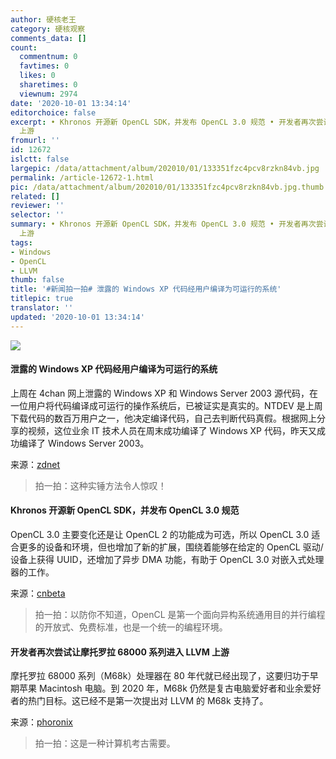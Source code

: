 ```yaml
---
author: 硬核老王
category: 硬核观察
comments_data: []
count:
  commentnum: 0
  favtimes: 0
  likes: 0
  sharetimes: 0
  viewnum: 2974
date: '2020-10-01 13:34:14'
editorchoice: false
excerpt: • Khronos 开源新 OpenCL SDK，并发布 OpenCL 3.0 规范 • 开发者再次尝试让摩托罗拉 68000 系列进入 LLVM
  上游
fromurl: ''
id: 12672
islctt: false
largepic: /data/attachment/album/202010/01/133351fzc4pcv8rzkn84vb.jpg
permalink: /article-12672-1.html
pic: /data/attachment/album/202010/01/133351fzc4pcv8rzkn84vb.jpg.thumb.jpg
related: []
reviewer: ''
selector: ''
summary: • Khronos 开源新 OpenCL SDK，并发布 OpenCL 3.0 规范 • 开发者再次尝试让摩托罗拉 68000 系列进入 LLVM
  上游
tags:
- Windows
- OpenCL
- LLVM
thumb: false
title: '#新闻拍一拍# 泄露的 Windows XP 代码经用户编译为可运行的系统'
titlepic: true
translator: ''
updated: '2020-10-01 13:34:14'
---
```


![](/data/attachment/album/202010/01/133351fzc4pcv8rzkn84vb.jpg)


#### 泄露的 Windows XP 代码经用户编译为可运行的系统


上周在 4chan 网上泄露的 Windows XP 和 Windows Server 2003 源代码，在一位用户将代码编译成可运行的操作系统后，已被证实是真实的。NTDEV 是上周下载代码的数百万用户之一，他决定编译代码，自己去判断代码真假。根据网上分享的视频，这位业余 IT 技术人员在周末成功编译了 Windows XP 代码，昨天又成功编译了 Windows Server 2003。


来源：[zdnet](https://www.zdnet.com/article/windows-xp-leak-confirmed-after-user-compiles-the-leaked-code-into-a-working-os/)



> 
> 拍一拍：这种实锤方法令人惊叹！
> 
> 
> 


#### Khronos 开源新 OpenCL SDK，并发布 OpenCL 3.0 规范


OpenCL 3.0 主要变化还是让 OpenCL 2 的功能成为可选，所以 OpenCL 3.0 适合更多的设备和环境，但也增加了新的扩展，围绕着能够在给定的 OpenCL 驱动/设备上获得 UUID，还增加了异步 DMA 功能，有助于 OpenCL 3.0 对嵌入式处理器的工作。


来源：[cnbeta](https://www.cnbeta.com/articles/tech/1035659.htm)



> 
> 拍一拍：以防你不知道，OpenCL 是第一个面向异构系统通用目的并行编程的开放式、免费标准，也是一个统一的编程环境。
> 
> 
> 


#### 开发者再次尝试让摩托罗拉 68000 系列进入 LLVM 上游


摩托罗拉 68000 系列（M68k）处理器在 80 年代就已经出现了，这要归功于早期苹果 Macintosh 电脑。到 2020 年，M68k 仍然是复古电脑爱好者和业余爱好者的热门目标。这已经不是第一次提出对 LLVM 的 M68k 支持了。


来源：[phoronix](https://www.phoronix.com/scan.php?page=news_item&px=LLVM-Motorola-6800-Series-2020)



> 
> 拍一拍：这是一种计算机考古需要。
> 
> 
>